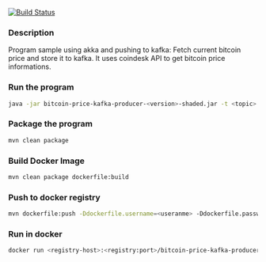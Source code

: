 [![Build Status](https://drone.io/github.com/akinsella/bitcoin-price-kafka-producer/status.png)](https://drone.io/github.com/akinsella/bitcoin-price-kafka-producer/latest)

### Description
Program sample using akka and pushing to kafka: Fetch current bitcoin price and store it to kafka.
It uses coindesk API to get bitcoin price informations.

### Run the program
``` sh
java -jar bitcoin-price-kafka-producer-<version>-shaded.jar -t <topic> -b <kafka-server-1>:<port>,<kafka-server-2>:<port>,<kafka-server-3>:<port>
```

### Package the program
``` sh
mvn clean package
```

### Build Docker Image
``` sh
mvn clean package dockerfile:build
```

### Push to docker registry
``` sh
mvn dockerfile:push -Ddockerfile.username=<useranme> -Ddockerfile.password=<password> 
```

### Run in docker
``` sh
docker run <registry-host>:<registry:port>/bitcoin-price-kafka-producer:<version> -t <topic> -b <kafka-server-1>:<port>,<kafka-server-2>:<port>,<kafka-server-3>:<port>
```

